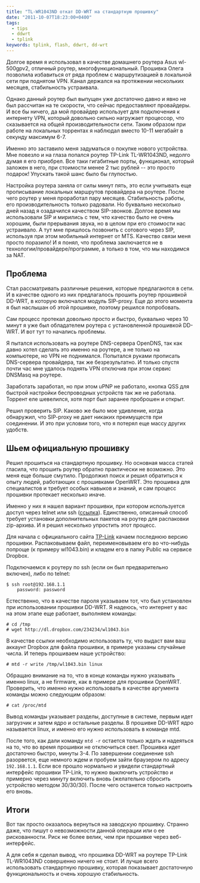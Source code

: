 ```yaml
---
title: "TL-WR1043ND откат DD-WRT на стандартную прошивку"
date: "2011-10-07T18:23:00+0400"
tags:
  - tips
  - ddwrt
  - tplink
keywords: tplink, flash, ddwrt, dd-wrt
---
```

Долгое время я использовал в качестве домашнего роутера Asus wl-500gpv2, отличный роутер, многофункциональный. Прошивка Олега позволила избавиться от ряда проблем с маршрутизацией в локальной сети при поднятом VPN. Канал держался на протяжении нескольких месяцев, стабильность устраивала.

Однако данный роутер был выпущен уже достаточно давно и явно не был рассчитан на те скорости, что сейчас предоставляют провайдеры. И все бы ничего, да мой провайдер использует для подключения к интернету VPN, который довольно сильно нагружает процессор, что сказывается на общей производительности сети. Таким образом при работе на локальных торрентах я наблюдал вместо 10-11 мегабайт в секунду максимум 6-7.

Именно это заставило меня задуматься о покупке нового устройства. Мне повезло и на глаза попался роутер TP-Link TL-WR1043ND, недолго думая я его приобрел. Все таки гигабитные порты, функционал, который заложен в него, при стоимости менее 2 тыс рублей -- это просто подарок! Упускать такой шанс было бы глупостью.

Настройка роутера заняла от силы минут пять, это если учитывать еще прописывание локальных маршрутов провайдера на роутере. После чего роутер у меня проработал пару месяцев.  Стабильность работы, его производительность только радовали. Но буквально несколько дней назад я озадачился качеством SIP-звонков. Долгое время мы использовали SIP и мирились с тем, что качество было не очень хорошим, были прерывания звука, но в целом при его стоимости нас устраивало. А тут мне пришлось позвонить с сотового через SIP, используя при этом мобильный интернет от MTS. Качество связи меня просто поразило! И я понял, что проблема заключается не в технологии/провайдере/программе, а только в том, что мы находимся за NAT.

## Проблема

Стал рассматривать различные решения, которые предлагаются в сети. И в качестве одного из них предлагалось прошить роутер прошивкой DD-WRT, в которую включался модуль SIP-proxy.  Еще до этого момента я был наслышан об этой прошивке, поэтому решился попробовать.

Сам процесс протекал довольно просто и быстро, буквально через 10 минут я уже был обладателем роутера с установленной прошивкой DD-WRT. И вот тут то начались проблемы.

Я пытался использовать на роутере DNS-сервера OpenDNS, так как давно хотел сделать это именно на роутере, а не только на компьютере, но VPN не поднимался. Попытался руками прописать DNS-сервера провайдера, так же безрезультатно. И только спустя почти час мне удалось поднять VPN отключив при этом сервис DNSMasq на роутере.

Заработать заработал, но при этом uPNP не работало, кнопка QSS для быстрой настройки беспроводных устройств так же не работала. Торрент еле шевелился, хотя порт был заранее проброшен и открыт.

Решил проверить SIP. Каково же было мое удивление, когда обнаружил, что SIP-proxy не дает никаких преимуществ при соединении. И это при условии того, что я потерял еще массу других удобств.

## Шьем официальную прошивку

Решил прошиться на стандартную прошивку. Но основная масса статей гласила, что прошить роутер обратно практически не возможно. Это меня еще больше смутило. Продолжил поиск и решил обратиться к опыту людей, работающих с прошивками OpenWRT. Это прошивка для специалистов и требует особых навыков и знаний, и сам процесс прошивки протекает несколько иначе.

Именно у них я нашел вариант прошивки, при котором используется доступ через telnet или ssh ([ссылка][1]). Единственно, описанный способ требует установки дополнительных пакетов на роутер для распаковки zip-архива. И я решил несколько упростить этот процесс.

[1]: http://wiki.openwrt.org/doc/howto/generic.uninstall
    "Back to original firmware - OpenWRT"

Для начала с официального сайта [TP-Link][] качаем последнюю версию прошивки.  Распаковываем файл, переименовываем его во что-нибудь попроще (к примеру wl1043.bin) и кладем его в папку Public на сервисе Dropbox.

[TP-Link]: http://www.tp-link.com/en/support/download/?model=TL-WR1043ND
    "TL-WR1043ND"

Подключаемся к роутеру по ssh (если он был предварительно включен), либо по telnet:

    $ ssh root@192.168.1.1
        password: password

Естественно, что в качестве пароля указываем тот, что был установлен при использовании прошивки DD-WRT. Я надеюсь, что интернет у вас на этом этапе еще работает, выполняем команды:

    # cd /tmp
    # wget http://dl.dropbox.com/234234/wl1043.bin

В качестве ссылки необходимо использовать ту, что выдаст вам ваш аккаунт Dropbox для файла прошивки, в примере указаны случайные числа. И теперь прошиваем наше устройство:

    # mtd -r write /tmp/wl1043.bin linux

Обращаю внимание на то, что в конце команды нужно указывать именно linux, а не firmware, как в примере для прошивки OpenWRT. Проверить, что именно нужно использовать в качестве аргумента команды можно следующим образом:

    # cat /proc/mtd

Вывод команды указывает разделы, доступные в системе, первым идет загрузчик и затем ядро и остальные разделы.  В прошивке DD-WRT ядро называется linux, и именно его нужно использовать в команде mtd.

После того, как дали команду `mtd -r` остается только ждать и надеяться на то, что во время прошивки не отключиться свет. Прошивка идет достаточно быстро, минуты 3-4. По завершении соединение ssh разорвется, еще немного ждем и пробуем зайти браузером по адресу `192.168.1.1`. Если все прошло нормально и увидели стандартный интерфейс прошивки TP-Link, то нужно выключить устройство и примерно через минуту включить вновь (желательно сбросить устройство методом 30/30/30). После чего останется только настроить его вновь.

## Итоги

Вот так просто оказалось вернуться на заводскую прошивку. Странно даже, что пишут о невозможности данной операции или о ее рискованности. Риск не более велик, чем при прошивке через веб-интерфейс.

А для себя я сделал вывод, что прошивка DD-WRT на роутере TP-Link TL-WR1043ND совершенно ничего не стоит. И лучше всего использовать стандартную прошивку, которая показывает достаточную функциональность и очень хорошую стабильность.
